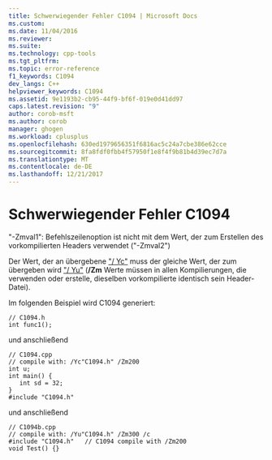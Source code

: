 ```yaml
---
title: Schwerwiegender Fehler C1094 | Microsoft Docs
ms.custom: 
ms.date: 11/04/2016
ms.reviewer: 
ms.suite: 
ms.technology: cpp-tools
ms.tgt_pltfrm: 
ms.topic: error-reference
f1_keywords: C1094
dev_langs: C++
helpviewer_keywords: C1094
ms.assetid: 9e1193b2-cb95-44f9-bf6f-019e0d41dd97
caps.latest.revision: "9"
author: corob-msft
ms.author: corob
manager: ghogen
ms.workload: cplusplus
ms.openlocfilehash: 630ed1979656351f6816ac5c24a7cbe386e62cce
ms.sourcegitcommit: 8fa8fdf0fbb4f57950f1e8f4f9b81b4d39ec7d7a
ms.translationtype: MT
ms.contentlocale: de-DE
ms.lasthandoff: 12/21/2017
---
```

# <a name="fatal-error-c1094"></a>Schwerwiegender Fehler C1094
"-Zmval1": Befehlszeilenoption ist nicht mit dem Wert, der zum Erstellen des vorkompilierten Headers verwendet ("-Zmval2")  
  
 Der Wert, der an übergebene ["/ Yc"](../../build/reference/yc-create-precompiled-header-file.md) muss der gleiche Wert, der zum übergeben wird ["/ Yu"](../../build/reference/yu-use-precompiled-header-file.md) (**/Zm** Werte müssen in allen Kompilierungen, die verwenden oder erstelle, dieselben vorkompilierte identisch sein Header-Datei).  
  
 Im folgenden Beispiel wird C1094 generiert:  
  
```  
// C1094.h  
int func1();  
```  
  
 und anschließend  
  
```  
// C1094.cpp  
// compile with: /Yc"C1094.h" /Zm200  
int u;  
int main() {  
   int sd = 32;  
}  
#include "C1094.h"  
```  
  
 und anschließend  
  
```  
// C1094b.cpp  
// compile with: /Yu"C1094.h" /Zm300 /c  
#include "C1094.h"   // C1094 compile with /Zm200  
void Test() {}  
```